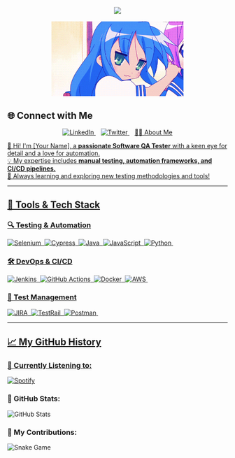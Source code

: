 <!-- Animated Header -->
<p align="center">
  <img src="https://capsule-render.vercel.app/api?type=waving&color=gradient&height=150&section=header&text=Hey%20Everyone!🕹️&fontSize=45&fontAlignY=35&animation=twinkling" />
</p>

<!-- Animated GIF (Resized for Better Fit) -->
<p align="center">
  <img src="https://github.com/LeiyJames/LeiyJames/blob/main/lucky%20star%20wink%20GIF.gif" width="60%" alt="Lucky Star Wink GIF"/>
</p>

## 🌐 Connect with Me  

<p align="center">
  <a href="https://www.linkedin.com/in/your-linkedin/" target="_blank">
    <img src="https://cdn.jsdelivr.net/gh/devicons/devicon/icons/linkedin/linkedin-original.svg" alt="LinkedIn" width="50" height="50"/>
  </a>
  &nbsp;&nbsp;
  <a href="https://twitter.com/your_twitter" target="_blank">
    <img src="https://cdn.jsdelivr.net/gh/devicons/devicon/icons/twitter/twitter-original.svg" alt="Twitter" width="50" height="50"/>
  </a>
  &nbsp;&nbsp;
  <a href="https:


---

## 👨‍💻 About Me  
🚀 Hi! I'm [Your Name], a **passionate Software QA Tester** with a keen eye for detail and a love for automation.  
💡 My expertise includes **manual testing, automation frameworks, and CI/CD pipelines.**  
📖 Always learning and exploring new testing methodologies and tools!  

---

## 🧰 Tools & Tech Stack  

### 🔍 Testing & Automation  
<p align="left">
  <img src="https://cdn.jsdelivr.net/gh/devicons/devicon/icons/selenium/selenium-original.svg" title="Selenium" alt="Selenium" width="50" height="50"/>&nbsp;
  <img src="https://cdn.jsdelivr.net/gh/devicons/devicon/icons/cypress/cypress-original.svg" title="Cypress" alt="Cypress" width="50" height="50"/>&nbsp;
  <img src="https://cdn.jsdelivr.net/gh/devicons/devicon/icons/java/java-original.svg" title="Java" alt="Java" width="50" height="50"/>&nbsp;
  <img src="https://cdn.jsdelivr.net/gh/devicons/devicon/icons/javascript/javascript-original.svg" title="JavaScript" alt="JavaScript" width="50" height="50"/>&nbsp;
  <img src="https://cdn.jsdelivr.net/gh/devicons/devicon/icons/python/python-original.svg" title="Python" alt="Python" width="50" height="50"/>&nbsp;
</p>  

### 🛠️ DevOps & CI/CD  
<p align="left">
  <img src="https://cdn.jsdelivr.net/gh/devicons/devicon/icons/jenkins/jenkins-original.svg" title="Jenkins" alt="Jenkins" width="50" height="50"/>&nbsp;
  <img src="https://cdn.jsdelivr.net/gh/devicons/devicon/icons/github/github-original.svg" title="GitHub Actions" alt="GitHub Actions" width="50" height="50"/>&nbsp;
  <img src="https://cdn.jsdelivr.net/gh/devicons/devicon/icons/docker/docker-original.svg" title="Docker" alt="Docker" width="50" height="50"/>&nbsp;
  <img src="https://cdn.jsdelivr.net/gh/devicons/devicon/icons/aws/aws-original.svg" title="AWS" alt="AWS" width="50" height="50"/>&nbsp;
</p>  

### 📝 Test Management  
<p align="left">
  <img src="https://cdn.jsdelivr.net/gh/devicons/devicon/icons/jira/jira-original.svg" title="JIRA" alt="JIRA" width="50" height="50"/>&nbsp;
  <img src="https://img.icons8.com/color/50/000000/testrail.png" title="TestRail" alt="TestRail" width="50" height="50"/>&nbsp;
  <img src="https://img.icons8.com/external-tal-revivo-color-tal-revivo/50/000000/postman-api.png" title="Postman" alt="Postman" width="50" height="50"/>&nbsp;
</p>  

---

## 📈 My GitHub History  

### 🎵 Currently Listening to:  
[![Spotify](https://spotify-github-profile.vercel.app/api/view?uid=your_spotify_username&cover_image=true&theme=default)](https://open.spotify.com/user/your_spotify_username)  

### 🚀 GitHub Stats:  
![GitHub Stats](https://github-readme-stats.vercel.app/api?username=your_github_username&show_icons=true&theme=tokyonight)  

### 🐍 My Contributions:  
![Snake Game](https://github.com/your_github_username/your_github_username/blob/output/github-contribution-grid-snake.svg)  
